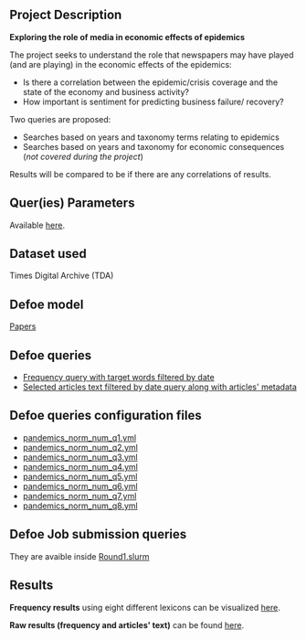 ## Project Description

**Exploring the role of media in economic effects of epidemics**

The project seeks to understand the role that newspapers may have played (and are playing) in the economic effects of the epidemics: 

- Is there a correlation between the epidemic/crisis coverage and the state of the economy and business activity? 
- How important is sentiment for predicting business failure/ recovery?  

Two queries are proposed: 
-	Searches based on years and taxonomy terms relating to epidemics 
-	Searches based on years and taxonomy for economic consequences (*not covered during the project*)

Results will be compared to be if there are any correlations of results.

## Quer(ies) Parameters

Available [here](./Round1_Requirements/Galina/Query_Inputs.md).

## Dataset used

Times Digital Archive (TDA)

## Defoe model 

[Papers](https://github.com/defoe-code/defoe/tree/master/defoe/papers)

## Defoe queries

- [Frequency query with target words filtered by date](https://github.com/defoe-code/defoe/blob/master/defoe/papers/queries/target_keysearch_by_year_filter_date.py)
- [Selected articles text filtered by date query along with articles' metadata](https://github.com/defoe-code/defoe/blob/master/defoe/papers/queries/target_keysearch_by_year_filter_date_details.py)

## Defoe queries configuration files

- [pandemics_norm_num_q1.yml](https://github.com/defoe-code/defoe/blob/master/queries/pandemics_norm_num_q1.yml)
- [pandemics_norm_num_q2.yml](https://github.com/defoe-code/defoe/blob/master/queries/pandemics_norm_num_q2.yml)
- [pandemics_norm_num_q3.yml](https://github.com/defoe-code/defoe/blob/master/queries/pandemics_norm_num_q3.yml)
- [pandemics_norm_num_q4.yml](https://github.com/defoe-code/defoe/blob/master/queries/pandemics_norm_num_q4.yml)
- [pandemics_norm_num_q5.yml](https://github.com/defoe-code/defoe/blob/master/queries/pandemics_norm_num_q5.yml)
- [pandemics_norm_num_q6.yml](https://github.com/defoe-code/defoe/blob/master/queries/pandemics_norm_num_q6.yml)
- [pandemics_norm_num_q7.yml](https://github.com/defoe-code/defoe/blob/master/queries/pandemics_norm_num_q7.yml)
- [pandemics_norm_num_q8.yml](https://github.com/defoe-code/defoe/blob/master/queries/pandemics_norm_num_q8.yml)


## Defoe Job submission queries

They are avaible inside [Round1.slurm](./Round1.slurm)

## Results

**Frequency results** using eight different lexicons can be visualized [here](https://github.com/defoe-code/defoe_visualization/tree/master/Round_1/Galina_Andreeva).

**Raw results (frequency and articles' text)** can be found [here](https://uoe.sharepoint.com/sites/DEFOE_Results/Shared%20Documents/Forms/AllItems.aspx?id=%2Fsites%2FDEFOE%5FResults%2FShared%20Documents%2FGalina%2Etar&parent=%2Fsites%2FDEFOE%5FResults%2FShared%20Documents).






